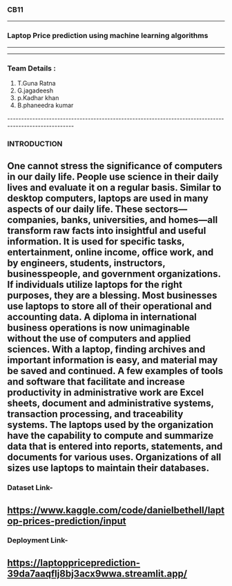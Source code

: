 ### CB11
----------------------------------------------------------------------------------------------------
### Laptop Price prediction using machine learning algorithms
-------------------------------------------------
-----------------------------------------------------
### Team Details :
1. T.Guna Ratna
2. G.jagadeesh
3. p.Kadhar khan
4. B.phaneedra kumar



------------------------------------------------------------------------------------------------------  
### INTRODUCTION
One cannot stress the significance of computers in our daily life. People use science in their daily lives and evaluate it on a regular basis. Similar to desktop computers, laptops are used in many aspects of our daily life. These sectors—companies, banks, universities, and homes—all transform raw facts into insightful and useful information.
It is used for specific tasks, entertainment, online income, office work, and by engineers, students, instructors, businesspeople, and government organizations.
If individuals utilize laptops for the right purposes, they are a blessing. Most businesses use laptops to store all of their operational and accounting data.
A diploma in international business operations is now unimaginable without the use of computers and applied sciences. With a laptop, finding archives and important information is easy, and material may be saved and continued.
A few examples of tools and software that facilitate and increase productivity in administrative work are Excel sheets, document and administrative systems, transaction processing, and traceability systems.
The laptops used by the organization have the capability to compute and summarize data that is entered into reports, statements, and documents for various uses. Organizations of all sizes use laptops to maintain their databases.
------------------------------------------------------------------------------------------------------
### Dataset Link- 
https://www.kaggle.com/code/danielbethell/laptop-prices-prediction/input
------------------------------------------------------------------------------------------------------
### Deployment Link-
https://laptoppriceprediction-39da7aaqflj8bj3acx9wwa.streamlit.app/
-------------------------------------------------------------------------------------------------------
